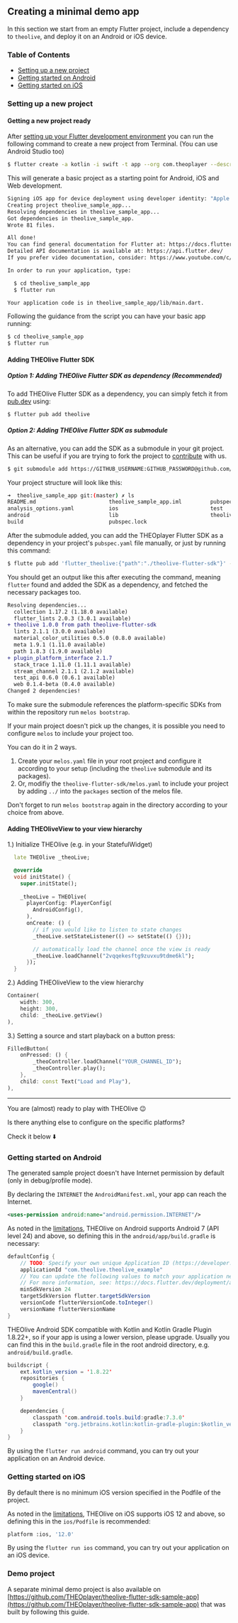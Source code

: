 ## Creating a minimal demo app

In this section we start from an empty Flutter project, include a dependency to `theolive`, and deploy it on an Android or iOS device.

### Table of Contents
- [Setting up a new project](#setting-up-a-new-project)
- [Getting started on Android](#getting-started-on-android)
- [Getting started on iOS](#getting-started-on-ios)

### Setting up a new project

#### Getting a new project ready
After [setting up your Flutter development environment](https://docs.flutter.dev/get-started/install)
you can run the following command to create a new project from Terminal. (You can use Android Studio too)

```bash
$ flutter create -a kotlin -i swift -t app --org com.theoplayer --description "New THEOlive project" --project-name "theolive_sample_app" --platform ios,android theolive_sample_app
```

This will generate a basic project as a starting point for Android, iOS and Web development.

```bash
Signing iOS app for device deployment using developer identity: "Apple Development: XXXXXXXXXX"
Creating project theolive_sample_app...
Resolving dependencies in theolive_sample_app... 
Got dependencies in theolive_sample_app.
Wrote 81 files.

All done!
You can find general documentation for Flutter at: https://docs.flutter.dev/
Detailed API documentation is available at: https://api.flutter.dev/
If you prefer video documentation, consider: https://www.youtube.com/c/flutterdev

In order to run your application, type:

  $ cd theolive_sample_app
  $ flutter run

Your application code is in theolive_sample_app/lib/main.dart.
```

Following the guidance from the script you can have your basic app running:

```bash
$ cd theolive_sample_app
$ flutter run
```

#### Adding THEOlive Flutter SDK
##### Option 1: Adding THEOlive Flutter SDK as dependency (Recommended)
To add THEOlive Flutter SDK as a dependency, you can simply fetch it from [pub.dev](https://pub.dev) using:

```bash
$ flutter pub add theolive
```

##### Option 2: Adding THEOlive Flutter SDK as submodule
As an alternative, you can add the SDK as a submodule in your git project.
This can be useful if you are trying to fork the project to [contribute](https://github.com/THEOplayer/theolive-flutter-sdk/blob/main/CONTRIBUTING.md) with us.

```bash
$ git submodule add https://GITHUB_USERNAME:GITHUB_PASSWORD@github.com/THEOplayer/theolive-flutter-sdk.git
```

Your project structure will look like this:

```bash
➜  theolive_sample_app git:(master) ✗ ls
README.md                       theolive_sample_app.iml         pubspec.yaml
analysis_options.yaml           ios                             test
android                         lib                             theolive-flutter-sdk
build                           pubspec.lock                   

```

After the submodule added, you can add the THEOplayer Flutter SDK as a dependency in your project's `pubspec.yaml` file manually, or just by running this command:

```bash
$ flutte pub add 'flutter_theolive:{"path":"./theolive-flutter-sdk"}' --directory .
```

You should get an output like this after executing the command, meaning `flutter` found and added the SDK as a dependency, and fetched the necessary packages too.

```diff
Resolving dependencies... 
  collection 1.17.2 (1.18.0 available)
  flutter_lints 2.0.3 (3.0.1 available)
+ theolive 1.0.0 from path theolive-flutter-sdk
  lints 2.1.1 (3.0.0 available)
  material_color_utilities 0.5.0 (0.8.0 available)
  meta 1.9.1 (1.11.0 available)
  path 1.8.3 (1.9.0 available)
+ plugin_platform_interface 2.1.7
  stack_trace 1.11.0 (1.11.1 available)
  stream_channel 2.1.1 (2.1.2 available)
  test_api 0.6.0 (0.6.1 available)
  web 0.1.4-beta (0.4.0 available)
Changed 2 dependencies!

```

To make sure the submodule references the platform-specific SDKs from within the repository run `melos bootstrap`.

If your main project doesn't pick up the changes, it is possible you need to configure `melos` to include your project too.

You can do it in 2 ways.

1. Create your `melos.yaml` file in your root project and configure it according to your setup (including the `theolive` submodule and its packages).
2. Or, modifiy the `theolive-flutter-sdk/melos.yaml` to include your project by adding `../` into the `packages` section of the melos file.

Don't forget to run `melos bootstrap` again in the directory according to your choice from above.

#### Adding THEOliveView to your view hierarchy

1.) Initialize THEOlive (e.g. in your StatefulWidget)

```dart
  late THEOlive _theoLive;

  @override
  void initState() {
    super.initState();
  
    _theoLive = THEOlive(
      playerConfig: PlayerConfig(
        AndroidConfig(),
      ),
      onCreate: () {
        // if you would like to listen to state changes
        _theoLive.setStateListener(() => setState(() {}));

        // automatically load the channel once the view is ready
        _theoLive.loadChannel("2vqqekesftg9zuvxu9tdme6kl");
      });
  }
```

2.) Adding THEOliveView to the view hierarchy

```dart
Container(
	width: 300, 
	height: 300, 
	child: _theoLive.getView()
),
```

3.) Setting a source and start playback on a button press:

```dart
FilledButton(
    onPressed: () {
    	_theoController.loadChannel("YOUR_CHANNEL_ID");
		_theoController.play();
    },
    child: const Text("Load and Play"),
),
```

---
You are (almost) ready to play with THEOlive 😉


Is there anything else to configure on the specific platforms?

Check it below ⬇️

### Getting started on Android

The generated sample project doesn't have Internet permission by default (only in debug/profile mode).

By declaring the `INTERNET` the `AndroidManifest.xml`, your app can reach the Internet.

```xml
<uses-permission android:name="android.permission.INTERNET"/>
```

As noted in the [limitations](./limitations.md), THEOlive on Android supports Android 7 (API level 24) and above, so defining this in the `android/app/build.gradle` is necessary:

```java
defaultConfig {
    // TODO: Specify your own unique Application ID (https://developer.android.com/studio/build/application-id.html).
    applicationId "com.theolive.theolive_example"
    // You can update the following values to match your application needs.
    // For more information, see: https://docs.flutter.dev/deployment/android#reviewing-the-gradle-build-configuration.
    minSdkVersion 24
    targetSdkVersion flutter.targetSdkVersion
    versionCode flutterVersionCode.toInteger()
    versionName flutterVersionName
}
```

THEOlive Android SDK compatible with Kotlin and Kotlin Gradle Plugin 1.8.22+, so if your app is using a lower version, please upgrade. 
Usually you can find this in the `build.gradle` file in the root android directory, e.g. `android/build.gradle`.

```java
buildscript {
    ext.kotlin_version = '1.8.22'
    repositories {
        google()
        mavenCentral()
    }

    dependencies {
        classpath 'com.android.tools.build:gradle:7.3.0'
        classpath "org.jetbrains.kotlin:kotlin-gradle-plugin:$kotlin_version"
    }
}
```


By using the `flutter run android` command, you can try out your application on an Android device.

### Getting started on iOS

By default there is no minimum iOS version specified in the Podfile of the project.

As noted in the [limitations](./limitations.md), THEOlive on iOS supports iOS 12 and above, so defining this in the `ios/Podfile` is recommended:

```bash
platform :ios, '12.0'
```


By using the `flutter run ios` command, you can try out your application on an iOS device.

### Demo project

A separate minimal demo project is also available on [https://github.com/THEOplayer/theolive-flutter-sdk-sample-app](https://github.com/THEOplayer/theolive-flutter-sdk-sample-app) that was built by following this guide.
